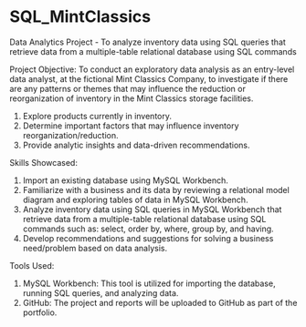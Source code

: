 # SQL_MintClassics
 Data Analytics Project - To analyze inventory data using SQL queries that retrieve data from a multiple-table relational database using SQL commands

Project Objective:
To conduct an exploratory data analysis as an entry-level data analyst, at the fictional Mint Classics Company, to investigate if there are any patterns or themes that may influence the reduction or reorganization of inventory in the Mint Classics storage facilities.
1) Explore products currently in inventory.
2) Determine important factors that may influence inventory reorganization/reduction.
3) Provide analytic insights and data-driven recommendations.

Skills Showcased:
1) Import an existing database using MySQL Workbench. 
2) Familiarize with a business and its data by reviewing a relational model diagram and exploring tables of data in MySQL Workbench. 
3) Analyze inventory data using SQL queries in MySQL Workbench that retrieve data from a multiple-table relational database using SQL commands such as: select, order by, where, group by, and having.
4) Develop recommendations and suggestions for solving a business need/problem based on data analysis.

Tools Used:
1) MySQL Workbench:  This tool is utilized for importing the database, running SQL queries, and analyzing data.
2) GitHub:  The project and reports will be uploaded to GitHub as part of the portfolio.
